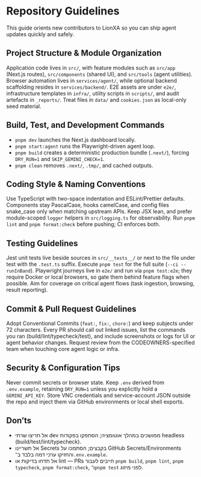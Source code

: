 # Repository Guidelines

This guide orients new contributors to LionXA so you can ship agent updates quickly and safely.

## Project Structure & Module Organization

Application code lives in `src/`, with feature modules such as `src/app` (Next.js routes), `src/components` (shared UI), and `src/tools` (agent utilities). Browser automation lives in `services/agent/`, while optional backend scaffolding resides in `services/backend/`. E2E assets are under `e2e/`, infrastructure templates in `infra/`, utility scripts in `scripts/`, and audit artefacts in `_reports/`. Treat files in `data/` and `cookies.json` as local-only seed material.

## Build, Test, and Development Commands

- `pnpm dev` launches the Next.js dashboard locally.
- `pnpm start:agent` runs the Playwright-driven agent loop.
- `pnpm build` creates a deterministic production bundle (`.next/`), forcing `DRY_RUN=1` and `SKIP_GEMINI_CHECK=1`.
- `pnpm clean` removes `.next/`, `.tmp/`, and cached outputs.

## Coding Style & Naming Conventions

Use TypeScript with two-space indentation and ESLint/Prettier defaults. Components stay PascalCase, hooks camelCase, and config files snake_case only when matching upstream APIs. Keep JSX lean, and prefer module-scoped `logger` helpers in `src/logging.ts` for observability. Run `pnpm lint` and `pnpm format:check` before pushing; CI enforces both.

## Testing Guidelines

Jest unit tests live beside sources in `src/__tests__/` or next to the file under test with the `.test.ts` suffix. Execute `pnpm test` for the full suite (`--ci --runInBand`). Playwright journeys live in `e2e/` and run via `pnpm test:e2e`; they require Docker or local browsers, so gate them behind feature flags when possible. Aim for coverage on critical agent flows (task ingestion, browsing, result reporting).

## Commit & Pull Request Guidelines

Adopt Conventional Commits (`feat:`, `fix:`, `chore:`) and keep subjects under 72 characters. Every PR should call out linked issues, list the commands you ran (build/lint/typecheck/test), and include screenshots or logs for UI or agent behavior changes. Request review from the CODEOWNERS-specified team when touching core agent logic or infra.

## Security & Configuration Tips

Never commit secrets or browser state. Keep `.env` derived from `.env.example`, retaining `DRY_RUN=1` unless you explicitly hold a `GEMINI_API_KEY`. Store VNC credentials and service-account JSON outside the repo and inject them via GitHub environments or local shell exports.

## Don’ts

- אל תריצו שרתי dev ממושכים במהלך אוטומציה; הסתפקו בפקודות headless (build/test/lint/typecheck).
- אל תשריינו Secrets בקבצים; הסתמכו על GitHub Secrets/Environments והחזיקו ערכי דמה בלבד ב־`.env.example`.
- אל תדחו בדיקות או lint — PRs חייבים לעבור `pnpm build`, `pnpm lint`, `pnpm typecheck`, `pnpm format:check`, ו־`pnpm test` לפני מיזוג.
